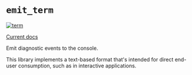 # `emit_term`

[![term](https://github.com/emit-rs/emit/actions/workflows/term.yml/badge.svg)](https://github.com/emit-rs/emit/actions/workflows/term.yml)

[Current docs](https://docs.rs/emit_term/1.10.0/emit_term/index.html)

Emit diagnostic events to the console.

This library implements a text-based format that's intended for direct end-user consumption, such as in interactive applications.
